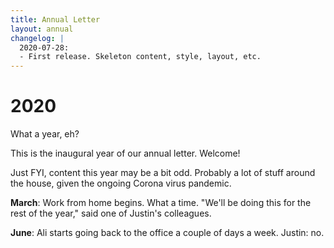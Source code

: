 ```yaml
---
title: Annual Letter
layout: annual
changelog: |
  2020-07-28:
  - First release. Skeleton content, style, layout, etc.
---
```

# 2020

What a year, eh?

This is the inaugural year of our annual letter. Welcome!

Just FYI, content this year may be a bit odd. Probably a lot of stuff around the house, given the ongoing Corona virus pandemic.

**March**: Work from home begins. What a time. "We'll be doing this for the rest of the year," said one of Justin's colleagues.

**June**: Ali starts going back to the office a couple of days a week. Justin: no.
